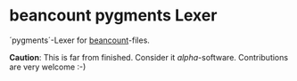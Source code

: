 # beancount pygments Lexer

´pygments´-Lexer for [beancount](http://furius.ca/beancount/)-files.

**Caution**: This is far from finished. Consider it *alpha*-software. Contributions are very welcome :-)
